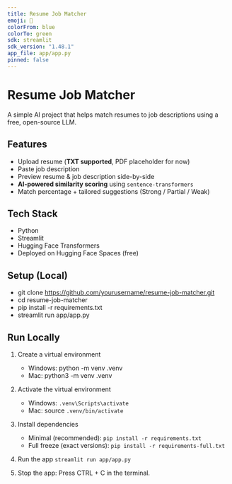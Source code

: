 ```yaml
---
title: Resume Job Matcher
emoji: 📄
colorFrom: blue
colorTo: green
sdk: streamlit
sdk_version: "1.48.1"
app_file: app/app.py
pinned: false
---
```


# Resume Job Matcher

A simple AI project that helps match resumes to job descriptions using a free, open-source LLM.

## Features
- Upload resume (**TXT supported**, PDF placeholder for now)  
- Paste job description  
- Preview resume & job description side-by-side  
- **AI-powered similarity scoring** using `sentence-transformers`  
- Match percentage + tailored suggestions (Strong / Partial / Weak) 

## Tech Stack
- Python
- Streamlit
- Hugging Face Transformers
- Deployed on Hugging Face Spaces (free)

## Setup (Local)

- git clone https://github.com/yourusername/resume-job-matcher.git
- cd resume-job-matcher
- pip install -r requirements.txt
- streamlit run app/app.py

## Run Locally  

1. Create a virtual environment
    - Windows: python -m venv .venv
    - Mac: python3 -m venv .venv

2. Activate the virtual environment
    - Windows: `.venv\Scripts\activate`
    - Mac: source `.venv/bin/activate`

3. Install dependencies
    - Minimal (recommended): `pip install -r requirements.txt`
    - Full freeze (exact versions): `pip install -r requirements-full.txt`

4. Run the app `streamlit run app/app.py`

5. Stop the app: Press CTRL + C in the terminal.


